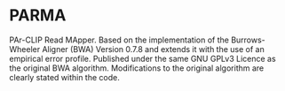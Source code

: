 # PARMA
PAr-CLIP Read MApper. Based on the implementation of the Burrows-Wheeler Aligner (BWA) Version 0.7.8 and extends it with the use of an empirical error profile.
Published under the same GNU GPLv3 Licence as the original BWA algorithm. Modifications to the original algorithm are clearly stated within the code.

